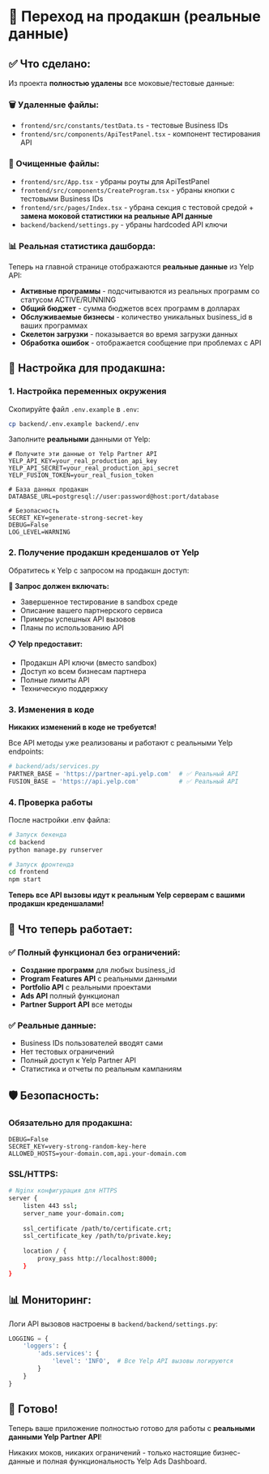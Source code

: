 # 🚀 Переход на продакшн (реальные данные)

## ✅ Что сделано:

Из проекта **полностью удалены** все моковые/тестовые данные:

### 🗑️ Удаленные файлы:
- `frontend/src/constants/testData.ts` - тестовые Business IDs
- `frontend/src/components/ApiTestPanel.tsx` - компонент тестирования API

### 🧹 Очищенные файлы:
- `frontend/src/App.tsx` - убраны роуты для ApiTestPanel
- `frontend/src/components/CreateProgram.tsx` - убраны кнопки с тестовыми Business IDs  
- `frontend/src/pages/Index.tsx` - убрана секция с тестовой средой + **замена моковой статистики на реальные API данные**
- `backend/backend/settings.py` - убраны hardcoded API ключи

### 📊 Реальная статистика дашборда:
Теперь на главной странице отображаются **реальные данные** из Yelp API:
- **Активные программы** - подсчитываются из реальных программ со статусом ACTIVE/RUNNING
- **Общий бюджет** - сумма бюджетов всех программ в долларах
- **Обслуживаемые бизнесы** - количество уникальных business_id в ваших программах
- **Скелетон загрузки** - показывается во время загрузки данных
- **Обработка ошибок** - отображается сообщение при проблемах с API

## 🔧 Настройка для продакшна:

### 1. Настройка переменных окружения

Скопируйте файл `.env.example` в `.env`:
```bash
cp backend/.env.example backend/.env
```

Заполните **реальными** данными от Yelp:
```env
# Получите эти данные от Yelp Partner API
YELP_API_KEY=your_real_production_api_key
YELP_API_SECRET=your_real_production_api_secret  
YELP_FUSION_TOKEN=your_real_fusion_token

# База данных продакшн
DATABASE_URL=postgresql://user:password@host:port/database

# Безопасность
SECRET_KEY=generate-strong-secret-key
DEBUG=False
LOG_LEVEL=WARNING
```

### 2. Получение продакшн креденшалов от Yelp

Обратитесь к Yelp с запросом на продакшн доступ:

**📧 Запрос должен включать:**
- Завершенное тестирование в sandbox среде
- Описание вашего партнерского сервиса
- Примеры успешных API вызовов
- Планы по использованию API

**📋 Yelp предоставит:**
- Продакшн API ключи (вместо sandbox)
- Доступ ко всем бизнесам партнера
- Полные лимиты API
- Техническую поддержку

### 3. Изменения в коде

**Никаких изменений в коде не требуется!** 

Все API методы уже реализованы и работают с реальными Yelp endpoints:

```python
# backend/ads/services.py
PARTNER_BASE = 'https://partner-api.yelp.com'  # ✅ Реальный API
FUSION_BASE = 'https://api.yelp.com'           # ✅ Реальный API
```

### 4. Проверка работы

После настройки .env файла:

```bash
# Запуск бекенда
cd backend
python manage.py runserver

# Запуск фронтенда  
cd frontend
npm start
```

**Теперь все API вызовы идут к реальным Yelp серверам с вашими продакшн креденшалами!**

## 🎯 Что теперь работает:

### ✅ Полный функционал без ограничений:
- **Создание программ** для любых business_id
- **Program Features API** с реальными данными
- **Portfolio API** с реальными проектами
- **Ads API** полный функционал
- **Partner Support API** все методы

### ✅ Реальные данные:
- Business IDs пользователей вводят сами
- Нет тестовых ограничений
- Полный доступ к Yelp Partner API
- Статистика и отчеты по реальным кампаниям

## 🛡️ Безопасность:

### Обязательно для продакшна:
```env
DEBUG=False
SECRET_KEY=very-strong-random-key-here
ALLOWED_HOSTS=your-domain.com,api.your-domain.com
```

### SSL/HTTPS:
```bash
# Nginx конфигурация для HTTPS
server {
    listen 443 ssl;
    server_name your-domain.com;
    
    ssl_certificate /path/to/certificate.crt;
    ssl_certificate_key /path/to/private.key;
    
    location / {
        proxy_pass http://localhost:8000;
    }
}
```

## 📊 Мониторинг:

Логи API вызовов настроены в `backend/backend/settings.py`:

```python
LOGGING = {
    'loggers': {
        'ads.services': {
            'level': 'INFO',  # Все Yelp API вызовы логируются
        }
    }
}
```

## 🎉 Готово!

Теперь ваше приложение полностью готово для работы с **реальными данными Yelp Partner API**!

Никаких моков, никаких ограничений - только настоящие бизнес-данные и полная функциональность Yelp Ads Dashboard.
